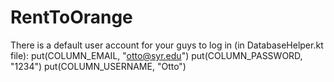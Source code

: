 # RentToOrange

There is a default user account for your guys to log in (in DatabaseHelper.kt file):
put(COLUMN_EMAIL, "otto@syr.edu")
put(COLUMN_PASSWORD, "1234")
put(COLUMN_USERNAME, "Otto")